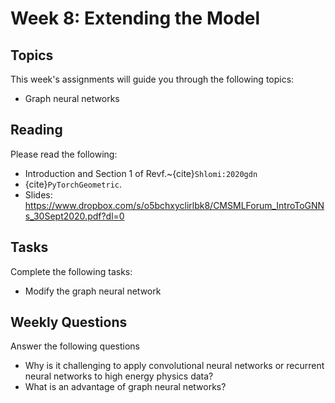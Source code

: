 # Week 8: Extending the Model

## Topics

This week's assignments will guide you through the following topics:
* Graph neural networks

## Reading

Please read the following:
* Introduction and Section 1 of Revf.~{cite}`Shlomi:2020gdn`
* {cite}`PyTorchGeometric`.
* Slides: <https://www.dropbox.com/s/o5bchxyclirlbk8/CMSMLForum_IntroToGNNs_30Sept2020.pdf?dl=0>

## Tasks

Complete the following tasks:
* Modify the graph neural network

## Weekly Questions

Answer the following questions
* Why is it challenging to apply convolutional neural networks or recurrent neural networks to high energy physics data?
* What is an advantage of graph neural networks?

